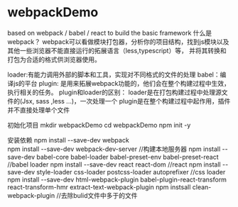 # webpackDemo
based on webpack / babel / react to build the basic framework
什么是webpack？
webpack可以看做模块打包器，分析你的项目结构，找到js模块以及其他一些浏览器不能直接运行的拓展语言（less,typescript）等，
并将其转换和打包为合适的格式供浏览器使用。

loader:有能力调用外部的脚本和工具，实现对不同格式的文件的处理
babel：编译js的平台
plugin: 是用来拓展webpack功能的，他们会在整个构建过程中生效，执行相关的任务。
plugin和loader的区别：
    loader是在打包构建过程中处理源文件的(Jsx, sass ,less ...)，一次处理一个
    plugin是在整个构建过程中起作用，插件并不直接处理单个文件
 
初始化项目
mkdir webpackDemo
cd webpackDemo
npm init -y 

安装依赖
npm install --save-dev webpack            
npm install --save-dev webpack-dev-server //构建本地服务器
npm install --save-dev babel-core babel-loader babel-preset-env babel-preset-react    //babel loader
npm install --save-dev react react-dom      //react
npm install --save-dev style-loader css-loader postcss-loader autoprefixer    //css loader
npm install --save-dev html-webpack-plugin babel-plugin-react-transform react-transform-hmr extract-text-webpack-plugin
npm instsall clean-webpack-plugin  //去除bulid文件中多于的文件
    
